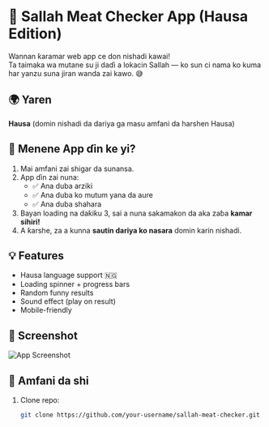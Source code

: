 # 🐐 Sallah Meat Checker App (Hausa Edition)

Wannan ƙaramar web app ce don nishadi kawai!  
Ta taimaka wa mutane su ji daɗi a lokacin Sallah — ko sun ci nama ko kuma har yanzu suna jiran wanda zai kawo. 😅

## 🌍 Yaren
**Hausa** (domin nishadi da dariya ga masu amfani da harshen Hausa)

## 🧠 Menene App ɗin ke yi?

1. Mai amfani zai shigar da sunansa.
2. App ɗin zai nuna:
   - ✅ Ana duba arziki
   - ✅ Ana duba ko mutum yana da aure
   - ✅ Ana duba shahara
3. Bayan loading na daƙiƙu 3, sai a nuna sakamakon da aka zaɓa **kamar sihiri!**
4. A ƙarshe, za a kunna **sautin dariya ko nasara** domin karin nishadi.

## 💡 Features
- Hausa language support 🇳🇬
- Loading spinner + progress bars
- Random funny results
- Sound effect (play on result)
- Mobile-friendly

## 📸 Screenshot

![App Screenshot](screenshot.png) <!-- Add your actual screenshot here -->

## 🔧 Amfani da shi

1. Clone repo:
   ```bash
   git clone https://github.com/your-username/sallah-meat-checker.git

